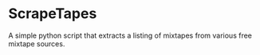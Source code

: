 ScrapeTapes
===========

A simple python script that extracts a listing of mixtapes from various free mixtape sources.
